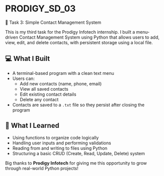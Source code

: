 # PRODIGY_SD_03
  📇 Task 3: Simple Contact Management System

This is my third task for the Prodigy Infotech internship. I built a menu-driven Contact Management System using Python that allows users to add, view, edit, and delete contacts, with persistent storage using a local file.

## 💻 What I Built

- A terminal-based program with a clean text menu
- Users can:
  - Add new contacts (name, phone, email)
  - View all saved contacts
  - Edit existing contact details
  - Delete any contact
- Contacts are saved to a `.txt` file so they persist after closing the program

## 🧠 What I Learned

- Using functions to organize code logically  
- Handling user inputs and performing validations  
- Reading from and writing to files using Python  
- Structuring a basic CRUD (Create, Read, Update, Delete) system  

Big thanks to **Prodigy Infotech** for giving me this opportunity to grow through real-world Python projects!

